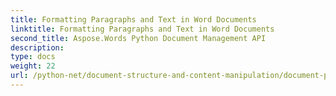 ```yaml
---
title: Formatting Paragraphs and Text in Word Documents
linktitle: Formatting Paragraphs and Text in Word Documents
second_title: Aspose.Words Python Document Management API
description: 
type: docs
weight: 22
url: /python-net/document-structure-and-content-manipulation/document-paragraphs/
---
```

